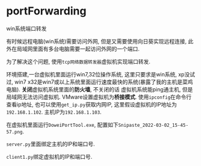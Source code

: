 # portForwarding
win系统端口转发



有时候远程电脑(win系统)需要访问外网, 但是又需要使用向日葵实现远程连接, 此外在局域网里面有多台电脑需要一起访问外网的一个端口. 



为了解决这个问题, 使用`tcp网络数据转发器`虚拟机实现端口转发.  

环境搭建,一台虚拟机里面运行win7,32位操作系统, 这里只要求是win系统, xp没试过, win7 x32是win7或以上系统里面运行速度最快的系统(暴露了我的主机是菜鸡电脑). **关闭**虚拟机系统里面的**防火墙**, 不关闭的话 虚拟机系统能ping通主机, 但是局域网无法访问虚拟机. VMware设置虚拟机为**桥接模式**. 使用`ipconfig`在命令行查看ip地址, 也可以使用`get_ip.py`获取内网IP, 这里假设虚拟机的IP地址为`192.168.1.102`. 主机IP为`192.168.1.103`.

在虚拟机里面运行`DoweiPortTool.exe`, 配置如下`Snipaste_2022-03-02_15-45-57.png`.

`server.py`里面绑定主机的IP和端口号. 

`client1.py`绑定虚拟机的IP和端口号.

